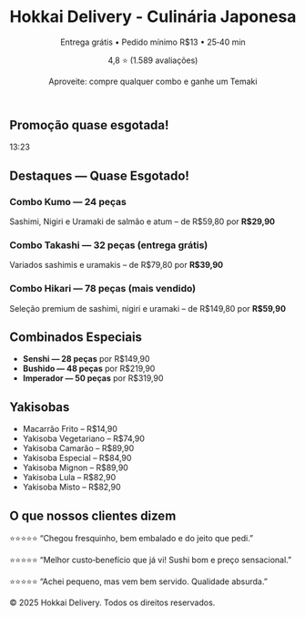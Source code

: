 <!DOCTYPE html>
<html lang="pt-br">
<head>
  <meta charset="UTF-8"/>
  <meta name="viewport" content="width=device-width, initial-scale=1"/>
  <title>Hokkai Delivery - Culinária Japonesa</title>
  <link rel="stylesheet" href="https://cdn.jsdelivr.net/npm/tailwindcss@2.2.19/dist/tailwind.min.css">
</head>
<body class="bg-white text-gray-800">

  <!-- HEADER -->
  <header class="p-4 text-center bg-gray-100">
    <h1 class="text-2xl font-bold">Hokkai Delivery - Culinária Japonesa</h1>
    <p>Entrega grátis • Pedido mínimo R$13 • 25‑40 min</p>
    <p>4,8 ⭐ (1.589 avaliações)</p>
    <div class="mt-2 font-semibold text-red-600">Aproveite: compre qualquer combo e ganhe um Temaki</div>
  </header>

  <!-- PROMOÇÃO COM CONTAGEM -->
  <section class="p-6 text-center">
    <h2 class="text-xl font-bold mb-2">Promoção quase esgotada!</h2>
    <div id="timer" class="text-3xl font-mono mb-4">13:23</div>
  </section>

  <!-- DESTAQUES -->
  <section class="p-6">
    <h2 class="text-xl font-semibold mb-4">Destaques — Quase Esgotado!</h2>
    <div class="grid grid-cols-1 gap-4">
      <div class="p-4 bg-white rounded shadow">
        <h3 class="font-semibold">Combo Kumo — 24 peças</h3>
        <p>Sashimi, Nigiri e Uramaki de salmão e atum – de R$59,80 por <strong>R$29,90</strong></p>
      </div>
      <div class="p-4 bg-white rounded shadow">
        <h3 class="font-semibold">Combo Takashi — 32 peças (entrega grátis)</h3>
        <p>Variados sashimis e uramakis – de R$79,80 por <strong>R$39,90</strong></p>
      </div>
      <div class="p-4 bg-white rounded shadow">
        <h3 class="font-semibold">Combo Hikari — 78 peças (mais vendido)</h3>
        <p>Seleção premium de sashimi, nigiri e uramaki – de R$149,80 por <strong>R$59,90</strong></p>
      </div>
    </div>
  </section>

  <!-- COMBINADOS ESPECIAIS -->
  <section class="p-6 bg-gray-50">
    <h2 class="text-xl font-semibold mb-4">Combinados Especiais</h2>
    <ul class="space-y-3 list-disc list-inside">
      <li><strong>Senshi — 28 peças</strong> por R$149,90</li>
      <li><strong>Bushido — 48 peças</strong> por R$219,90</li>
      <li><strong>Imperador — 50 peças</strong> por R$319,90</li>
    </ul>
  </section>

  <!-- YAKISOBAS -->
  <section class="p-6">
    <h2 class="text-xl font-semibold mb-4">Yakisobas</h2>
    <ul class="space-y-2 list-disc list-inside">
      <li>Macarrão Frito – R$14,90</li>
      <li>Yakisoba Vegetariano – R$74,90</li>
      <li>Yakisoba Camarão – R$89,90</li>
      <li>Yakisoba Especial – R$84,90</li>
      <li>Yakisoba Mignon – R$89,90</li>
      <li>Yakisoba Lula – R$82,90</li>
      <li>Yakisoba Misto – R$82,90</li>
    </ul>
  </section>

  <!-- PROVA SOCIAL -->
  <section class="p-6 text-center">
    <h2 class="text-xl font-semibold mb-4">O que nossos clientes dizem</h2>
    <p>⭐⭐⭐⭐⭐ “Chegou fresquinho, bem embalado e do jeito que pedi.”</p>
    <p>⭐⭐⭐⭐⭐ “Melhor custo‑benefício que já vi! Sushi bom e preço sensacional.”</p>
    <p>⭐⭐⭐⭐⭐ “Achei pequeno, mas vem bem servido. Qualidade absurda.”</p>
  </section>

  <footer class="p-4 text-center text-sm text-gray-500">
    © 2025 Hokkai Delivery. Todos os direitos reservados.
  </footer>

  <!-- SCRIPT TIMER -->
  <script>
    let sec = 13*60+23;
    const timer = document.getElementById('timer');
    setInterval(() => {
      sec--;
      const m = String(Math.floor(sec/60)).padStart(2,'0');
      const s = String(sec%60).padStart(2,'0');
      timer.textContent = m+':' + s;
      if (sec<=0) sec=0;
    },1000);
  </script>

</body>
</html>
